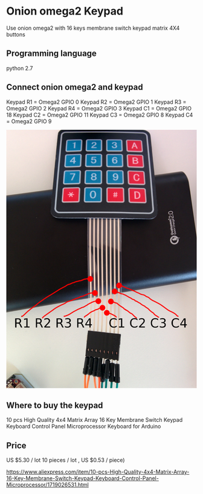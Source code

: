 # Onion omega2 Keypad

Use onion omega2 with 16 keys membrane switch keypad matrix 4X4 buttons

## Programming language
python 2.7

## Connect onion omega2 and keypad
Keypad R1 = Omega2 GPIO 0
Keypad R2 = Omega2 GPIO 1
Keypad R3 = Omega2 GPIO 2
Keypad R4 = Omega2 GPIO 3
Keypad C1 = Omega2 GPIO 18
Keypad C2 = Omega2 GPIO 11
Keypad C3 = Omega2 GPIO 8 
Keypad C4 = Omega2 GPIO 9

![Connect info](img/IMG_20170128_152354.jpg)

## Where to buy the keypad
10 pcs High Quality 4x4 Matrix Array 16 Key Membrane Switch Keypad Keyboard Control Panel Microprocessor Keyboard for Arduino 
## Price
US $5.30 / lot  10 pieces / lot , US $0.53 / piece) 

https://www.aliexpress.com/item/10-pcs-High-Quality-4x4-Matrix-Array-16-Key-Membrane-Switch-Keypad-Keyboard-Control-Panel-Microprocessor/1719026531.html
